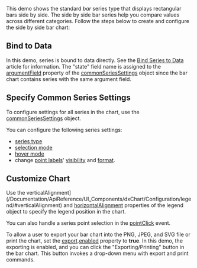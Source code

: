 This demo shows the standard _bar_ series type that displays rectangular bars side by side. The side by side bar series help you compare values across different categories.  Follow the steps below to create and configure the side by side bar chart:

## Bind to Data

In this demo, series is bound to data directly. See the [Bind Series to Data](/Documentation/Guide/UI_Components/Chart/Data_Binding/Bind_Series_to_Data) article for information.   The "state" field name is assigned to the [argumentField](/Documentation/ApiReference/UI_Components/dxChart/Configuration/commonSeriesSettings/#argumentField) property of the [commonSeriesSettings](/Documentation/ApiReference/UI_Components/dxChart/Configuration/commonSeriesSettings/) object since the bar chart contains series with the same argument field.

## Specify Common Series Settings

To configure settings for all series in the chart, use the [commonSeriesSettings](/Documentation/ApiReference/UI_Components/dxChart/Configuration/commonSeriesSettings) object.  

You can configure the following series settings:

- [series type](/Documentation/ApiReference/UI_Components/dxChart/Configuration/commonSeriesSettings/#type)
-  [selection mode](/Documentation/ApiReference/UI_Components/dxChart/Configuration/commonSeriesSettings/#selectionMode)
-  [hover mode](/Documentation/ApiReference/UI_Components/dxChart/Configuration/commonSeriesSettings/#hoverMode)
-  change [point labels](/Documentation/ApiReference/UI_Components/dxChart/Configuration/series/label/)' [visibility](/Documentation/ApiReference/UI_Components/dxChart/Configuration/commonSeriesSettings/label/#visible) and [format](/Documentation/ApiReference/UI_Components/dxChart/Configuration/commonSeriesSettings/label/#format).

## Customize Chart

Use the verticalAlignment](/Documentation/ApiReference/UI_Components/dxChart/Configuration/legend/#verticalAlignment) and [horizontalAlignment](/Documentation/ApiReference/UI_Components/dxChart/Configuration/legend/#horizontalAlignment) properties of the legend object to specify the legend position in the chart. 

You can also handle a series point selection in the [pointClick](/Documentation/ApiReference/UI_Components/dxChart/Events/#pointClick) event. 

To allow a user to export your bar chart into the PNG, JPEG, and SVG file or print the chart, set the [export](Documentation/ApiReference/UI_Components/dxChart/Configuration/export/).[enabled](/Documentation/ApiReference/UI_Components/dxChart/Configuration/export/#enabled) property to **true**. In this demo, the exporting is enabled, and you can click the "Exporting/Printing" button in the bar chart. This button invokes a drop-down menu with export and print commands.
